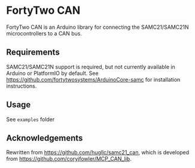 FortyTwo CAN
===============

FortyTwo CAN is an Arduino library for connecting the SAMC21/SAMC21N microcontrollers to a CAN bus.

Requirements
---------------

SAMC21/SAMC21N support is required, but not currently available in Arduino or PlatformIO by default. See https://github.com/fortytwosystems/ArduinoCore-samc for installation instructions.

Usage
-----------------

See ```examples``` folder

Acknowledgements
-----------------

Rewritten from https://github.com/hugllc/samc21_can, which is developed from https://github.com/coryjfowler/MCP_CAN_lib.
